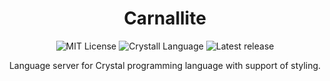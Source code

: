 
<div align="center">
    <h1> Carnallite </h1>
    <img src="https://img.shields.io/github/license/AssertionBit/carnallite?style=for-the-badge" alt ="MIT License">
    <img src="https://img.shields.io/github/languages/top/AssertionBit/carnallite?style=for-the-badge" alt="Crystall Language">
    <img src="https://img.shields.io/github/v/release/AssertionBit/carnallite?style=for-the-badge" alt="Latest release">
    <p>
        Language server for Crystal programming language with support of styling.
    </p>
</div>
